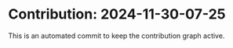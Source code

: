 # Contribution: 2024-11-30-07-25
This is an automated commit to keep the contribution graph active.
